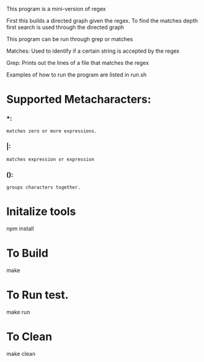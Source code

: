 
This program is a mini-version of regex

First this builds a directed graph given the regex. 
To find the matches depth first search is used through the directed graph

This program can be run through grep or matches

Matches: 
    Used to identify if a certain string is accepted by the regex

Grep: 
    Prints out the lines of a file that matches the regex

Examples of how to run the program are listed in run.sh


# Supported Metacharacters:  

### *:
    matches zero or more expressions. 

### |: 
    matches expression or expression 

### (): 
    groups characters together. 


# Initalize tools 
npm install

# To Build
make

# To Run test. 
make run

# To Clean
make clean
